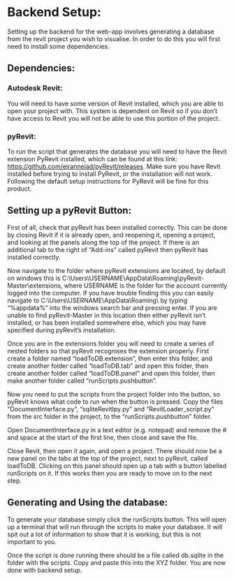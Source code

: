 # Backend Setup:

Setting up the backend for the web-app involves generating a database from the revit project you wish to visualise. In order to do this you will first need to install some dependencies.

## Dependencies:
### Autodesk Revit:

You will need to have some version of Revit installed, which you are able to open your project with. This system is dependent on Revit so if you don’t have access to Revit you will not be able to use this portion of the project.

### pyRevit:

To run the script that generates the database you will need to have the Revit extension PyRevit installed, which can be found at this link: https://github.com/eirannejad/pyRevit/releases. Make sure you have Revit installed before trying to install PyRevit, or the installation will not work. Following the default setup instructions for PyRevit will be fine for this product.

## Setting up a pyRevit Button:
First of all, check that pyRevit has been installed correctly. This can be done by closing Revit if it is already open, and reopening it, opening a project, and looking at the panels along the top of the project. If there is an additional tab to the right of “Add-ins” called pyRevit then pyRevit has installed correctly.

Now navigate to the folder where pyRevit extensions are located, by default on windows this is C:\Users\USERNAME\AppData\Roaming\pyRevit-Master\extensions, where USERNAME is the folder for the account currently logged into the computer. If you have trouble finding this you can easily navigate to C:\Users\USERNAME\AppData\Roaming\ by typing “%appdata%” into the windows search bar and pressing enter. If you are unable to find pyRevit-Master in this location then either pyRevit isn’t installed, or has been installed somewhere else, which you may have specified during pyRevit’s installation.

Once you are in the extensions folder you will need to create a series of nested folders so that pyRevit recognises the extension properly. First create a folder named “loadToDB.extension”, then enter this folder, and create another folder called “loadToDB.tab” and open this folder, then create another folder called “loadToDB.panel” and open this folder, then make another folder called “runScripts.pushbutton”.

Now you need to put the scripts from the project folder into the button, so pyRevit knows what code to run when the button is pressed. Copy the files “DocumentInterface.py”, “sqliteRevitIpy.py” and “RevitLoader_script.py” from the src folder in the project, to the “runScripts.pushbutton” folder. 

Open DocumentInterface.py in a text editor (e.g. notepad) and remove the # and space at the start of the first line, then close and save the file.

Close Revit, then open it again, and open a project. There should now be a new panel on the tabs at the top of the project, next to pyRevit, called loadToDB. Clicking on this panel should open up a tab with a button labelled runScripts on it. If this works then you are ready to move on to the next step.

## Generating and Using the database:
To generate your database simply click the runScripts button. This will open up a terminal that will run through the scripts to make your database. It will spit out a lot of information to show that it is working, but this is not important to you.

Once the script is done running there should be a file called db.sqlite in the folder with the scripts. Copy and paste this into the XYZ folder. You are now done with backend setup.


